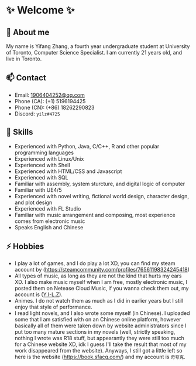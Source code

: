 # ✨ Welcome ✨

## 🌱 About me

My name is Yifang Zhang, a fourth year undergraduate student at University of Toronto, Computer Science Specialist. I am currently 21 years old, and live in Toronto.

## 📫 Contact

- Email: 1906404252@qq.com
- Phone (CA): (+1) 5196194425
- Phone (CN): (+86) 18262290823
- Discord: `yilz#4725`

## 🔭 Skills

- Experienced with Python, Java, C/C++, R and other popular programming languages
- Experienced with Linux/Unix
- Experienced with Shell
- Experienced with HTML/CSS and Javascript
- Experienced with SQL
- Familiar with assembly, system sturcture, and digital logic of computer
- Familiar with UE4/5
- Experienced with novel writing, fictional world design, character design, and plot design
- Experienced with FL Studio
- Familiar with music arrangement and composing, most experience comes from electronic music
- Speaks English and Chinese

## ⚡ Hobbies

- I play a lot of games, and I do play a lot XD, you can find my steam account by (https://steamcommunity.com/profiles/76561198324245418)
- All types of music, as long as they are not the kind that hurts my ears XD. I also make music myself when I am free, mostly electronic music, I posted them on Netease Cloud Music, if you wanna check them out, my account is ([Y.I-L.Z](https://music.163.com/#/artist?id=34438656)).
- Animes. I do not watch them as much as I did in earlier years but I still enjoy that style of performance.
- I read light novels, and I also wrote some myself (in Chinese). I uploaded some that I am satisfied with on an Chinese online platform, however basically all of them were taken down by website administrators since I put too many mature sections in my novels (well, strictly speaking, nothing I wrote was R18 stuff, but appearantly they were still too much for a Chinese website XD, idk I guess I'll take the result that most of my work disappeared from the website). Anyways, I still got a little left so here is the website (https://book.sfacg.com/) and my account is `奇夸克`.

<!--
**yi1z/yi1z** is a ✨ _special_ ✨ repository because its `README.md` (this file) appears on your GitHub profile.

Here are some ideas to get you started:

- 🔭 I’m currently working on ...
- 🌱 I’m currently learning ...
- 👯 I’m looking to collaborate on ...
- 🤔 I’m looking for help with ...
- 💬 Ask me about ...
- 📫 How to reach me: ...
- 😄 Pronouns: ...
- ⚡ Fun fact: ...
-->
